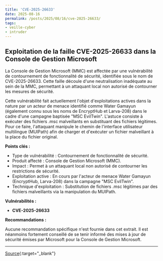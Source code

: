 ```yaml
---
title: 'CVE-2025-26633'
date: 2025-08-16
permalink: /posts/2025/08/16/cve-2025-26633/
tags:
- veille-cyber
- intruder
---
```

## Exploitation de la faille CVE-2025-26633 dans la Console de Gestion Microsoft

La Console de Gestion Microsoft (MMC) est affectée par une vulnérabilité de contournement de fonctionnalité de sécurité, identifiée sous le nom de CVE-2025-26633. Cette faille découle d'une neutralisation inadéquate au sein de la MMC, permettant à un attaquant local non autorisé de contourner les mesures de sécurité.

Cette vulnérabilité fait actuellement l'objet d'exploitations actives dans la nature par un acteur de menace identifié comme Water Gamayun (également connu sous les noms de EncryptHub et Larva-208) dans le cadre d'une campagne baptisée "MSC EvilTwin". L'astuce consiste à exécuter des fichiers .msc malveillants en substituant des fichiers légitimes. Pour ce faire, l'attaquant manipule le chemin de l'interface utilisateur multilingue (MUIPath) afin de charger et d'exécuter un fichier malveillant à la place du fichier original.

**Points clés :**

*   Type de vulnérabilité : Contournement de fonctionnalité de sécurité.
*   Produit affecté : Console de Gestion Microsoft (MMC).
*   Impact : Permet à un attaquant local non autorisé de contourner les restrictions de sécurité.
*   Exploitation active : En cours par l'acteur de menace Water Gamayun (EncryptHub, Larva-208) dans la campagne "MSC EvilTwin".
*   Technique d'exploitation : Substitution de fichiers .msc légitimes par des fichiers malveillants via la manipulation du MUIPath.

**Vulnérabilités :**

*   **CVE-2025-26633**

**Recommandations :**

Aucune recommandation spécifique n'est fournie dans cet extrait. Il est néanmoins fortement conseillé de se tenir informé des mises à jour de sécurité émises par Microsoft pour la Console de Gestion Microsoft.

---
[Source](https://cvemon.intruder.io/cves/CVE-2025-26633){:target="_blank"}
